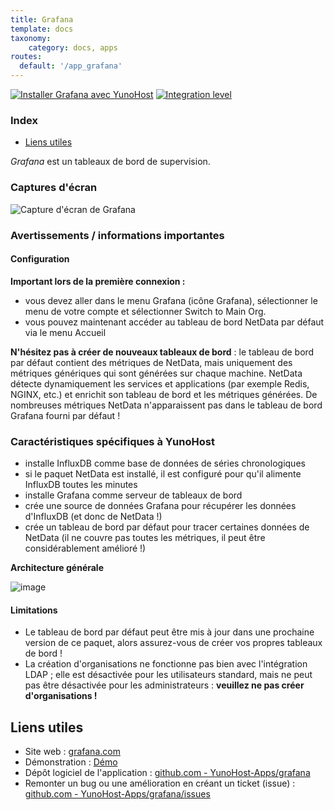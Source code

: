 ```yaml
---
title: Grafana
template: docs
taxonomy:
    category: docs, apps
routes:
  default: '/app_grafana'
---
```


[![Installer Grafana avec YunoHost](https://install-app.yunohost.org/install-with-yunohost.svg)](https://install-app.yunohost.org/?app=grafana) [![Integration level](https://dash.yunohost.org/integration/grafana.svg)](https://dash.yunohost.org/appci/app/grafana)

### Index

- [Liens utiles](#liens-utiles)

*Grafana* est un tableaux de bord de supervision.

### Captures d'écran

![Capture d'écran de Grafana](https://github.com/YunoHost-Apps/grafana_ynh/blob/master/doc/screenshots/Grafana8_Kubernetes.jpg)

### Avertissements / informations importantes

#### Configuration

**Important lors de la première connexion :**

* vous devez aller dans le menu Grafana (icône Grafana), sélectionner le menu de votre compte et sélectionner Switch to Main Org.
* vous pouvez maintenant accéder au tableau de bord NetData par défaut via le menu Accueil

**N'hésitez pas à créer de nouveaux tableaux de bord** : le tableau de bord par défaut contient des métriques de NetData, mais uniquement des métriques génériques qui sont générées sur chaque machine. NetData détecte dynamiquement les services et applications (par exemple Redis, NGINX, etc.) et enrichit son tableau de bord et les métriques générées. De nombreuses métriques NetData n'apparaissent pas dans le tableau de bord Grafana fourni par défaut !

### Caractéristiques spécifiques à YunoHost

* installe InfluxDB comme base de données de séries chronologiques
* si le paquet NetData est installé, il est configuré pour qu'il alimente InfluxDB toutes les minutes
* installe Grafana comme serveur de tableaux de bord
* crée une source de données Grafana pour récupérer les données d'InfluxDB (et donc de NetData !)
* crée un tableau de bord par défaut pour tracer certaines données de NetData (il ne couvre pas toutes les métriques, il peut être considérablement amélioré !)

**Architecture générale**

![image](https://cloud.githubusercontent.com/assets/2662304/20649711/29f182ba-b4ce-11e6-97c8-ab2c0ab59833.png)

#### Limitations

* Le tableau de bord par défaut peut être mis à jour dans une prochaine version de ce paquet, alors assurez-vous de créer vos propres tableaux de bord !
* La création d'organisations ne fonctionne pas bien avec l'intégration LDAP ; elle est désactivée pour les utilisateurs standard, mais ne peut pas être désactivée pour les administrateurs : **veuillez ne pas créer d'organisations !**

## Liens utiles

+ Site web : [grafana.com](https://grafana.com/)
+ Démonstration : [Démo](https://demo.grafana.eu/login)
+ Dépôt logiciel de l'application : [github.com - YunoHost-Apps/grafana](https://github.com/YunoHost-Apps/grafana_ynh)
+ Remonter un bug ou une amélioration en créant un ticket (issue) : [github.com - YunoHost-Apps/grafana/issues](https://github.com/YunoHost-Apps/grafana_ynh/issues)
